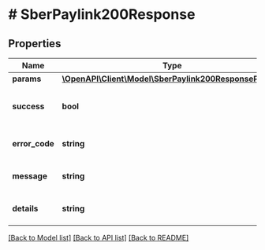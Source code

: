 # # SberPaylink200Response

## Properties

Name | Type | Description | Notes
------------ | ------------- | ------------- | -------------
**params** | [**\OpenAPI\Client\Model\SberPaylink200ResponseParams**](SberPaylink200ResponseParams.md) |  |
**success** | **bool** | Успешность прохождения запроса — &#x60;true&#x60;/&#x60;false&#x60;. |
**error_code** | **string** | Код ошибки. &#x60;0&#x60; в случае успеха. |
**message** | **string** | Краткое описание ошибки. | [optional]
**details** | **string** | Подробное описание ошибки. | [optional]

[[Back to Model list]](../../README.md#models) [[Back to API list]](../../README.md#endpoints) [[Back to README]](../../README.md)
